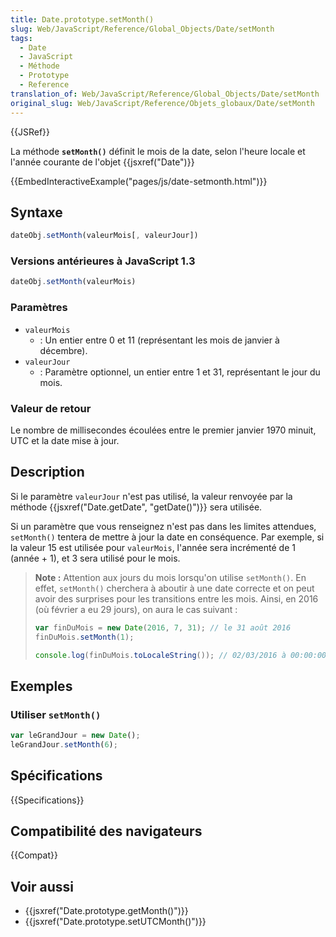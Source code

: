 ```yaml
---
title: Date.prototype.setMonth()
slug: Web/JavaScript/Reference/Global_Objects/Date/setMonth
tags:
  - Date
  - JavaScript
  - Méthode
  - Prototype
  - Reference
translation_of: Web/JavaScript/Reference/Global_Objects/Date/setMonth
original_slug: Web/JavaScript/Reference/Objets_globaux/Date/setMonth
---
```


{{JSRef}}

La méthode **`setMonth()`** définit le mois de la date, selon l'heure locale et l'année courante de l'objet {{jsxref("Date")}}

{{EmbedInteractiveExample("pages/js/date-setmonth.html")}}

## Syntaxe

```js
dateObj.setMonth(valeurMois[, valeurJour])
```

### Versions antérieures à JavaScript 1.3

```js
dateObj.setMonth(valeurMois)
```

### Paramètres

- `valeurMois`
  - : Un entier entre 0 et 11 (représentant les mois de janvier à décembre).
- `valeurJour`
  - : Paramètre optionnel, un entier entre 1 et 31, représentant le jour du mois.

### Valeur de retour

Le nombre de millisecondes écoulées entre le premier janvier 1970 minuit, UTC et la date mise à jour.

## Description

Si le paramètre `valeurJour` n'est pas utilisé, la valeur renvoyée par la méthode {{jsxref("Date.getDate", "getDate()")}} sera utilisée.

Si un paramètre que vous renseignez n'est pas dans les limites attendues, `setMonth()` tentera de mettre à jour la date en conséquence. Par exemple, si la valeur 15 est utilisée pour `valeurMois`, l'année sera incrémenté de 1 (année + 1), et 3 sera utilisé pour le mois.

> **Note :** Attention aux jours du mois lorsqu'on utilise `setMonth()`. En effet, `setMonth()` cherchera à aboutir à une date correcte et on peut avoir des surprises pour les transitions entre les mois. Ainsi, en 2016 (où février a eu 29 jours), on aura le cas suivant :
>
> ```js
> var finDuMois = new Date(2016, 7, 31); // le 31 août 2016
> finDuMois.setMonth(1);
>
> console.log(finDuMois.toLocaleString()); // 02/03/2016 à 00:00:00
> ```

## Exemples

### Utiliser `setMonth()`

```js
var leGrandJour = new Date();
leGrandJour.setMonth(6);
```

## Spécifications

{{Specifications}}

## Compatibilité des navigateurs

{{Compat}}

## Voir aussi

- {{jsxref("Date.prototype.getMonth()")}}
- {{jsxref("Date.prototype.setUTCMonth()")}}
